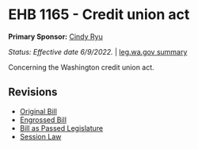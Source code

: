 # EHB 1165 - Credit union act
**Primary Sponsor:** [Cindy Ryu](/person/leg/cindy.ryu.md)

*Status: Effective date 6/9/2022.* | [leg.wa.gov summary](https://app.leg.wa.gov/billsummary?BillNumber=1165&Year=2021)

Concerning the Washington credit union act.

## Revisions
* [Original Bill](1/)
* [Engrossed Bill](1/)
* [Bill as Passed Legislature](1/)
* [Session Law](1/)